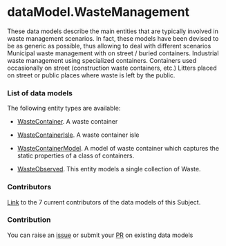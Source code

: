 # dataModel.WasteManagement
These data models describe the main entities that are typically involved in waste management scenarios. In fact, these models have been devised to be as generic as possible, thus allowing to deal with different scenarios Municipal waste management with on street / buried containers. Industrial waste management using specialized containers. Containers used occasionally on street (construction waste containers, etc.) Litters placed on street or public places where waste is left by the public.

### List of data models

The following entity types are available:
- [WasteContainer](https://github.com/smart-data-models/dataModel.WasteManagement/blob/master/WasteContainer/README.md). A waste container

- [WasteContainerIsle](https://github.com/smart-data-models/dataModel.WasteManagement/blob/master/WasteContainerIsle/README.md). A waste container isle

- [WasteContainerModel](https://github.com/smart-data-models/dataModel.WasteManagement/blob/master/WasteContainerModel/README.md). A model of waste container which captures the static properties of a class of containers.

- [WasteObserved](https://github.com/smart-data-models/dataModel.WasteManagement/blob/master/WasteObserved/README.md). This entity models a single collection of Waste.



### Contributors
[Link](https://github.com/smart-data-models/dataModel.WasteManagement/blob/master/CONTRIBUTORS.yaml) to the 7 current contributors of the data models of this Subject.


### Contribution
You can raise an [issue](https://github.com/smart-data-models/dataModel.WasteManagement/issues) or submit your [PR](https://github.com/smart-data-models/dataModel.WasteManagement/pulls) on existing data models


